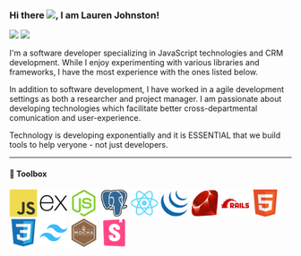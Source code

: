 ### Hi there <img src="https://raw.githubusercontent.com/MartinHeinz/MartinHeinz/master/wave.gif" width="30px">, I am Lauren Johnston!
[<img src="https://img.shields.io/badge/LinkedIn-0077B5?style=for-the-badge&logo=linkedin&logoColor=white">](https://www.linkedin.com/in/lauren-e-johnston/) [<img src="https://img.shields.io/badge/website-000000?style=for-the-badge&logo=About.me&logoColor=white">](https://saved-portfolio-site.netlify.app/?fbclid=IwAR3wU58KO4lAroSoW_1q2oDIEQiuOJVkhryXVWMyrxvUwFJQUHeSlIRa7Kg)

I'm a software developer specializing in JavaScript technologies and CRM development. While I enjoy experimenting with various libraries and frameworks, I have the most experience with the ones listed below.

In addition to software development, I have worked in a agile development settings as both a researcher and project manager. I am passionate about developing technologies which facilitate better cross-departmental comunication and user-experience. 

Technology is developing exponentially and it is ESSENTIAL that we build tools to help veryone - not just developers.

---
#### 🧰 Toolbox

<img src="https://github.com/devicons/devicon/blob/master/icons/javascript/javascript-original.svg" alt="JavaScript Logo" width="50" height="50" /> <img src="https://github.com/devicons/devicon/blob/master/icons/express/express-original.svg" alt="Express Logo" width="50" height="50" /> <img src="https://github.com/devicons/devicon/blob/master/icons/nodejs/nodejs-original.svg" alt="Node Logo" width="50" height="50" /> <img src="https://github.com/devicons/devicon/blob/master/icons/postgresql/postgresql-original.svg" alt="PostgreSQL Logo" width="50" height="50" /> <img src="https://github.com/devicons/devicon/blob/master/icons/react/react-original.svg" alt="ReactJS Logo" width="50" height="50" /> <img src="https://github.com/devicons/devicon/blob/master/icons/jquery/jquery-original.svg" alt="jQuery Logo" width="50" height="50" />
 <img src="https://github.com/devicons/devicon/blob/master/icons/ruby/ruby-original.svg" alt="Ruby Logo" width="50" height="50" /> <img src="https://github.com/devicons/devicon/blob/master/icons/rails/rails-plain-wordmark.svg" alt="Rails Logo" width="50" height="50" /> <img src="https://github.com/devicons/devicon/blob/master/icons/html5/html5-original.svg" alt="HTML 5 Logo" width="50" height="50" /> <img src="https://github.com/devicons/devicon/blob/master/icons/css3/css3-original.svg" alt="CSS Logo" width="50" height="50" /> <img src="https://github.com/devicons/devicon/blob/master/icons/tailwindcss/tailwindcss-plain.svg" alt="Tailwind Logo" width="50" height="50" /> <img src="https://github.com/devicons/devicon/blob/master/icons/mocha/mocha-plain.svg" alt="Mocha Logo" width="50" height="50" /> <img src="https://github.com/devicons/devicon/blob/master/icons/storybook/storybook-original.svg" alt="StoryBook Logo" width="50" height="50" />



